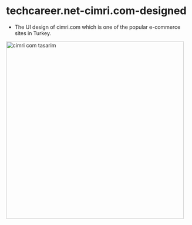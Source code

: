 # techcareer.net-cimri.com-designed

- The UI design of cimri.com which is one of the popular e-commerce sites in Turkey.


<img width="484" alt="cimri com tasarim" src="https://user-images.githubusercontent.com/105736424/186503481-3e9d85e3-bb61-4932-a490-2208d55a01f2.png">
